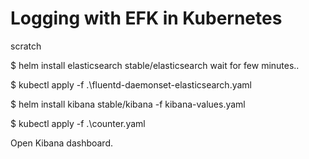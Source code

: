 # Logging with EFK in Kubernetes

scratch

$ helm install elasticsearch stable/elasticsearch 
wait for few minutes..

$ kubectl apply -f .\fluentd-daemonset-elasticsearch.yaml

$ helm install kibana stable/kibana -f kibana-values.yaml

$ kubectl apply -f .\counter.yaml

Open Kibana dashboard.